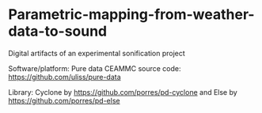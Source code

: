 # Parametric-mapping-from-weather-data-to-sound
Digital artifacts of an experimental sonification project

Software/platform: Pure data CEAMMC
source code: https://github.com/uliss/pure-data

Library:
Cyclone by https://github.com/porres/pd-cyclone
and Else by https://github.com/porres/pd-else
